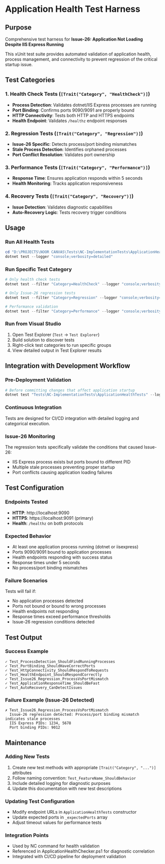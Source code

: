 # Application Health Test Harness

## Purpose
Comprehensive test harness for **Issue-26: Application Not Loading Despite IIS Express Running**

This xUnit test suite provides automated validation of application health, process management, and connectivity to prevent regression of the critical startup issue.

## Test Categories

### 1. Health Check Tests (`[Trait("Category", "HealthCheck")]`)
- **Process Detection**: Validates dotnet/IIS Express processes are running
- **Port Binding**: Confirms ports 9090/9091 are properly bound
- **HTTP Connectivity**: Tests both HTTP and HTTPS endpoints
- **Health Endpoint**: Validates `/healthz` endpoint responses

### 2. Regression Tests (`[Trait("Category", "Regression")]`)
- **Issue-26 Specific**: Detects process/port binding mismatches
- **Stale Process Detection**: Identifies orphaned processes
- **Port Conflict Resolution**: Validates port ownership

### 3. Performance Tests (`[Trait("Category", "Performance")]`)
- **Response Time**: Ensures application responds within 5 seconds
- **Health Monitoring**: Tracks application responsiveness

### 4. Recovery Tests (`[Trait("Category", "Recovery")]`)
- **Issue Detection**: Validates diagnostic capabilities
- **Auto-Recovery Logic**: Tests recovery trigger conditions

## Usage

### Run All Health Tests
```powershell
cd "D:\PROJECTS\NOOR CANVAS\Tests\NC-ImplementationTests\ApplicationHealthTests"
dotnet test --logger "console;verbosity=detailed"
```

### Run Specific Test Category
```powershell
# Only health check tests
dotnet test --filter "Category=HealthCheck" --logger "console;verbosity=detailed"

# Only Issue-26 regression tests
dotnet test --filter "Category=Regression" --logger "console;verbosity=detailed"

# Performance validation
dotnet test --filter "Category=Performance" --logger "console;verbosity=detailed"
```

### Run from Visual Studio
1. Open Test Explorer (`Test` → `Test Explorer`)
2. Build solution to discover tests
3. Right-click test categories to run specific groups
4. View detailed output in Test Explorer results

## Integration with Development Workflow

### Pre-Deployment Validation
```powershell
# Before committing changes that affect application startup
dotnet test "Tests\NC-ImplementationTests\ApplicationHealthTests" --logger "console;verbosity=normal"
```

### Continuous Integration
Tests are designed for CI/CD integration with detailed logging and categorical execution.

### Issue-26 Monitoring
The regression tests specifically validate the conditions that caused Issue-26:
- IIS Express process exists but ports bound to different PID
- Multiple stale processes preventing proper startup
- Port conflicts causing application loading failures

## Test Configuration

### Endpoints Tested
- **HTTP**: http://localhost:9090
- **HTTPS**: https://localhost:9091 (primary)
- **Health**: `/healthz` on both protocols

### Expected Behavior
- At least one application process running (dotnet or iisexpress)
- Ports 9090/9091 bound to application processes
- Health endpoints responding with success status
- Response times under 5 seconds
- No process/port binding mismatches

### Failure Scenarios
Tests will fail if:
- No application processes detected
- Ports not bound or bound to wrong processes
- Health endpoints not responding
- Response times exceed performance thresholds
- Issue-26 regression conditions detected

## Test Output

### Success Example
```
✓ Test_ProcessDetection_ShouldFindRunningProcesses
✓ Test_PortBinding_ShouldHaveCorrectPorts  
✓ Test_HttpConnectivity_ShouldRespondToRequests
✓ Test_HealthEndpoint_ShouldRespondCorrectly
✓ Test_Issue26_Regression_ProcessVsPortMismatch
✓ Test_ApplicationResponseTime_ShouldBeFast
✓ Test_AutoRecovery_CanDetectIssues
```

### Failure Example (Issue-26 Detected)
```
✗ Test_Issue26_Regression_ProcessVsPortMismatch
  Issue-26 regression detected: Process/port binding mismatch indicates stale processes
  IIS Express PIDs: 1234, 5678
  Port binding PIDs: 9012
```

## Maintenance

### Adding New Tests
1. Create new test methods with appropriate `[Trait("Category", "...")]` attributes
2. Follow naming convention: `Test_FeatureName_ShouldBehavior`
3. Include detailed logging for diagnostic purposes
4. Update this documentation with new test descriptions

### Updating Test Configuration
- Modify endpoint URLs in `ApplicationHealthTests` constructor
- Update expected ports in `_expectedPorts` array
- Adjust timeout values for performance tests

### Integration Points
- Used by NC command for health validation
- Referenced in ApplicationHealthChecker.ps1 for diagnostic correlation
- Integrated with CI/CD pipeline for deployment validation
